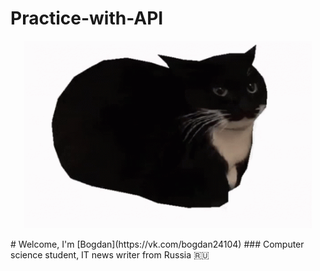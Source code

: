 # Practice-with-API
<p align="center">
  <img width="460" height="300" src="https://github.com/BogdanGryaznov/Practice-with-API/blob/main/maxwell-the-cat-maxwell.gif">
</p>
# Welcome, I'm [Bogdan](https://vk.com/bogdan24104)
### Computer science student, IT news writer from Russia 🇷🇺
